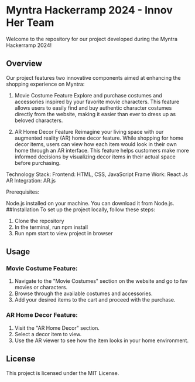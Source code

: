 # Myntra Hackerramp 2024 - Innov Her Team
Welcome to the repository for our project developed during the Myntra Hackerramp 2024!

## Overview
Our project features two innovative components aimed at enhancing the shopping experience on Myntra:

1. Movie Costume Feature
Explore and purchase costumes and accessories inspired by your favorite movie characters. This feature allows users to easily find and buy authentic character costumes directly from the website, making it easier than ever to dress up as beloved characters.

2. AR Home Decor Feature
Reimagine your living space with our augmented reality (AR) home decor feature. While shopping for home decor items, users can view how each item would look in their own home through an AR interface. This feature helps customers make more informed decisions by visualizing decor items in their actual space before purchasing.

Technology Stack:
Frontend: HTML, CSS, JavaScript
Frame Work: React Js
AR Integration: AR.js

Prerequisites:

Node.js installed on your machine. You can download it from Node.js.
##Installation
To set up the project locally, follow these steps:

1. Clone the repository
2. In the terminal, run npm install
3. Run npm start to view project in browser
   
## Usage

### Movie Costume Feature:

1. Navigate to the "Movie Costumes" section on the website and go to fav movies or characters.
2. Browse through the available costumes and accessories.
3. Add your desired items to the cart and proceed with the purchase.

### AR Home Decor Feature:

1. Visit the "AR Home Decor" section.
2. Select a decor item to view.
3. Use the AR viewer to see how the item looks in your home environment.

## License
This project is licensed under the MIT License.
